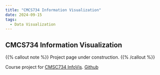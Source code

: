 ```yaml
---
title: "CMCS734 Information Visualization"
date: 2024-09-15
tags:
  - Data Visualization
---
```


## CMCS734 Information Visualization

{{% callout note %}}
Project page under construction.
{{% /callout %}}

Course project for [CMSC734 InfoVis](https://mage.umd.edu/cmsc734). [Github](https://github.com/Fengyee/CMSC734_InfoVis)
